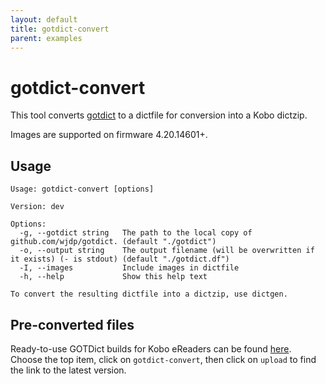 ```yaml
---
layout: default
title: gotdict-convert
parent: examples
---
```


# gotdict-convert
This tool converts [gotdict](https://github.com/wjdp/gotdict) to a dictfile for conversion into a Kobo dictzip.

Images are supported on firmware 4.20.14601+.

## Usage

```
Usage: gotdict-convert [options]

Version: dev

Options:
  -g, --gotdict string   The path to the local copy of github.com/wjdp/gotdict. (default "./gotdict")
  -o, --output string    The output filename (will be overwritten if it exists) (- is stdout) (default "./gotdict.df")
  -I, --images           Include images in dictfile
  -h, --help             Show this help text

To convert the resulting dictfile into a dictzip, use dictgen.
```

## Pre-converted files
Ready-to-use GOTDict builds for Kobo eReaders can be found [here](https://cloud.drone.io/geek1011/dictutil). Choose the top item, click on `gotdict-convert`, then click on `upload` to find the link to the latest version.
